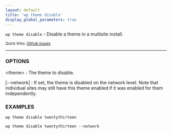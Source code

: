 ```yaml
---
layout: default
title: 'wp theme disable'
display_global_parameters: true
---
```


`wp theme disable` - Disable a theme in a multisite install.

<small>Quick links: <a href="https://github.com/wp-cli/wp-cli/issues?q=is%3Aopen+label%3Acommand%3Atheme-disable+sort%3Aupdated-desc">Github issues</a></small>

<hr />

### OPTIONS

&lt;theme&gt;
: The theme to disable.

[\--network]
: If set, the theme is disabled on the network level. Note that
individual sites may still have this theme enabled if it was
enabled for them independently.

### EXAMPLES

    wp theme disable twentythirteen

    wp theme disable twentythirteen --network



